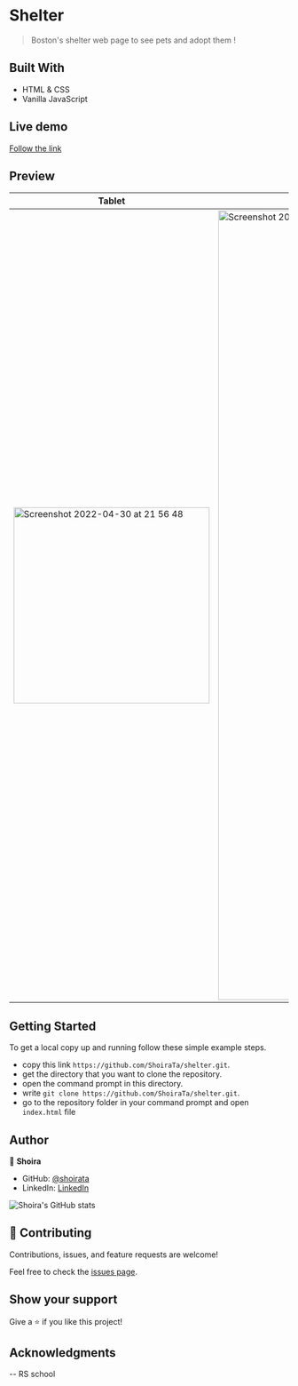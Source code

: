 # Shelter

> Boston's shelter web page to see pets and adopt them !

## Built With

- HTML & CSS
- Vanilla JavaScript

## Live demo

[Follow the link](https://shoirata.github.io/shelter/pages/main/index.html)

## Preview

| Tablet                                                                                                                                                                | Desktop                                                                                                                                                                |
| --------------------------------------------------------------------------------------------------------------------------------------------------------------------- | ---------------------------------------------------------------------------------------------------------------------------------------------------------------------- |
| <img width="353" alt="Screenshot 2022-04-30 at 21 56 48" src="https://user-images.githubusercontent.com/77038610/166116926-a86f10eb-8ea0-4655-a4d4-0abe22f10a11.png"> | <img width="1422" alt="Screenshot 2022-04-30 at 21 55 23" src="https://user-images.githubusercontent.com/77038610/166116879-6448f8ae-0732-4b87-8980-1cf2a74feec5.png"> |

## Getting Started

To get a local copy up and running follow these simple example steps.

- copy this link `https://github.com/ShoiraTa/shelter.git`.
- get the directory that you want to clone the repository.
- open the command prompt in this directory.
- write `git clone https://github.com/ShoiraTa/shelter.git`.
- go to the repository folder in your command prompt and open `index.html` file

## Author

👤 **Shoira**

- GitHub: [@shoirata](https://github.com/shoirata)
- LinkedIn: [LinkedIn](https://www.linkedin.com/in/shoira-tashpulatova-bab4a7122/)

![Shoira's GitHub stats](https://github-readme-stats.vercel.app/api?username=shoirata&count_private=true&theme=dark&show_icons=true)

## 🤝 Contributing

Contributions, issues, and feature requests are welcome!

Feel free to check the [issues page](../../issues/).

## Show your support

Give a ⭐️ if you like this project!

## Acknowledgments

-- RS school
